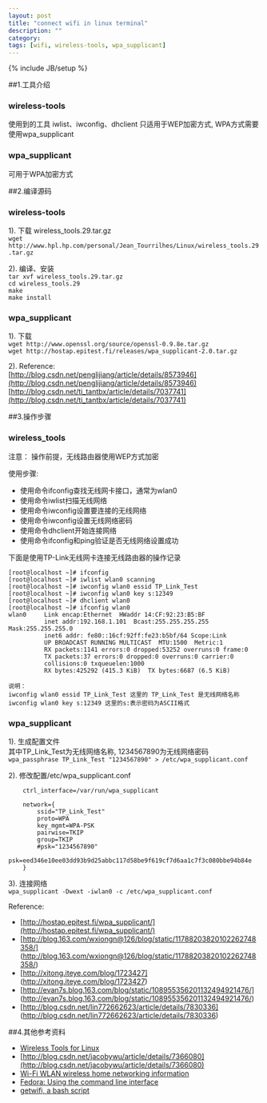 ```yaml
---
layout: post
title: "connect wifi in linux terminal"
description: ""
category: 
tags: [wifi, wireless-tools, wpa_supplicant]
---
```

{% include JB/setup %}

##1.工具介绍

### wireless-tools
   使用到的工具 iwlist、iwconfig、dhclient
   只适用于WEP加密方式, WPA方式需要使用wpa_supplicant
### wpa_supplicant
   可用于WPA加密方式

##2.编译源码
### wireless-tools
   1). 下载 wireless_tools.29.tar.gz  
     `wget http://www.hpl.hp.com/personal/Jean_Tourrilhes/Linux/wireless_tools.29.tar.gz`

   2). 编译、安装  
		`tar xvf wireless_tools.29.tar.gz`  
		`cd wireless_tools.29`  
		`make`  
		`make install`  

### wpa_supplicant
   1). 下载   
     `wget http://www.openssl.org/source/openssl-0.9.8e.tar.gz`  
     `wget http://hostap.epitest.fi/releases/wpa_supplicant-2.0.tar.gz`

   2). Reference:  
	 [http://blog.csdn.net/penglijiang/article/details/8573946](http://blog.csdn.net/penglijiang/article/details/8573946)  
	 [http://blog.csdn.net/ti_tantbx/article/details/7037741](http://blog.csdn.net/ti_tantbx/article/details/7037741)
 
##3.操作步骤
### wireless_tools
注意： 操作前提，无线路由器使用WEP方式加密

使用步骤:  

+ 使用命令ifconfig查找无线网卡接口，通常为wlan0  
+ 使用命令iwlist扫描无线网络  
+ 使用命令iwconfig设置要连接的无线网络  
+ 使用命令iwconfig设置无线网络密码  
+ 使用命令dhclient开始连接网络  
+ 使用命令ifconfig和ping验证是否无线网络设置成功  

下面是使用TP-Link无线网卡连接无线路由器的操作记录

    [root@localhost ~]# ifconfig
    [root@localhost ~]# iwlist wlan0 scanning
    [root@localhost ~]# iwconfig wlan0 essid TP_Link_Test
    [root@localhost ~]# iwconfig wlan0 key s:12349
    [root@localhost ~]# dhclient wlan0
    [root@localhost ~]# ifconfig wlan0
    wlan0     Link encap:Ethernet  HWaddr 14:CF:92:23:B5:BF  
              inet addr:192.168.1.101  Bcast:255.255.255.255  Mask:255.255.255.0
              inet6 addr: fe80::16cf:92ff:fe23:b5bf/64 Scope:Link
              UP BROADCAST RUNNING MULTICAST  MTU:1500  Metric:1
              RX packets:1141 errors:0 dropped:53252 overruns:0 frame:0
              TX packets:37 errors:0 dropped:0 overruns:0 carrier:0
              collisions:0 txqueuelen:1000 
              RX bytes:425292 (415.3 KiB)  TX bytes:6687 (6.5 KiB)

    说明：
    iwconfig wlan0 essid TP_Link_Test 这里的 TP_Link_Test 是无线网络名称
    iwconfig wlan0 key s:12349 这里的s:表示密码为ASCII格式

### wpa_supplicant
   
1). 生成配置文件  
    其中TP_Link_Test为无线网络名称, 1234567890为无线网络密码  
    `wpa_passphrase TP_Link_Test "1234567890" > /etc/wpa_supplicant.conf`

2). 修改配置/etc/wpa_supplicant.conf  

		ctrl_interface=/var/run/wpa_supplicant

		network={
			ssid="TP_Link_Test"
			proto=WPA
			key_mgmt=WPA-PSK
			pairwise=TKIP
			group=TKIP
			#psk="1234567890"
			psk=eed346e10ee03dd93b9d25abbc117d58be9f619cf7d6aa1c7f3c080bbe94b84e
		}

3). 连接网络  
    `wpa_supplicant -Dwext -iwlan0 -c /etc/wpa_supplicant.conf`

Reference:
+ [http://hostap.epitest.fi/wpa_supplicant/](http://hostap.epitest.fi/wpa_supplicant/)
+ [http://blog.163.com/wxiongn@126/blog/static/11788203820102262748358/] (http://blog.163.com/wxiongn@126/blog/static/11788203820102262748358/)
+ [http://xitong.iteye.com/blog/1723427] (http://xitong.iteye.com/blog/1723427)
+ [http://evan7s.blog.163.com/blog/static/108955356201132494921476/] (http://evan7s.blog.163.com/blog/static/108955356201132494921476/)
+ [http://blog.csdn.net/lin772662623/article/details/7830336] (http://blog.csdn.net/lin772662623/article/details/7830336)

##4.其他参考资料
+ [Wireless Tools for Linux](http://www.hpl.hp.com/personal/Jean_Tourrilhes/Linux/Tools.html)
+ [http://blog.csdn.net/jacobywu/article/details/7366080](http://blog.csdn.net/jacobywu/article/details/7366080)
+ [Wi-Fi WLAN wireless home networking information](https://help.ubuntu.com/community/WifiDocs/WiFiHowTo)
+ [Fedora: Using the command line interface](docs.fedoraproject.org/en-US/Fedora/13/html/Wireless_Guide/sect-Wireless_Guide-Fedora_And_Wireless-iwconfig.html)
+ [getwifi, a bash script](http://sourceforge.net/projects/getwifi/?source=dlp)
